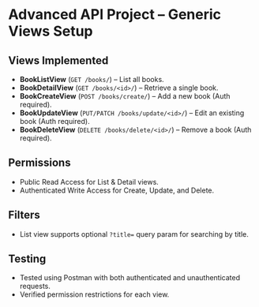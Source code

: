 # Advanced API Project – Generic Views Setup

## Views Implemented
- **BookListView** (`GET /books/`) – List all books.
- **BookDetailView** (`GET /books/<id>/`) – Retrieve a single book.
- **BookCreateView** (`POST /books/create/`) – Add a new book (Auth required).
- **BookUpdateView** (`PUT/PATCH /books/update/<id>/`) – Edit an existing book (Auth required).
- **BookDeleteView** (`DELETE /books/delete/<id>/`) – Remove a book (Auth required).

## Permissions
- Public Read Access for List & Detail views.
- Authenticated Write Access for Create, Update, and Delete.

## Filters
- List view supports optional `?title=` query param for searching by title.

## Testing
- Tested using Postman with both authenticated and unauthenticated requests.
- Verified permission restrictions for each view.

